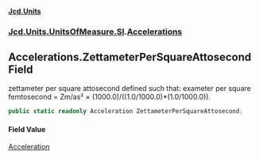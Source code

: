 #### [Jcd.Units](index.md 'index')

### [Jcd.Units.UnitsOfMeasure.SI](Jcd.Units.UnitsOfMeasure.SI.md 'Jcd.Units.UnitsOfMeasure.SI').[Accelerations](Accelerations.md 'Jcd.Units.UnitsOfMeasure.SI.Accelerations')

## Accelerations.ZettameterPerSquareAttosecond Field

zettameter per square attosecond defined such that: exameter per square femtosecond = Zm/as² ×
(1000.0)/((1.0/1000.0)*(1.0/1000.0)).

```csharp
public static readonly Acceleration ZettameterPerSquareAttosecond;
```

#### Field Value

[Acceleration](Acceleration.md 'Jcd.Units.UnitTypes.Acceleration')